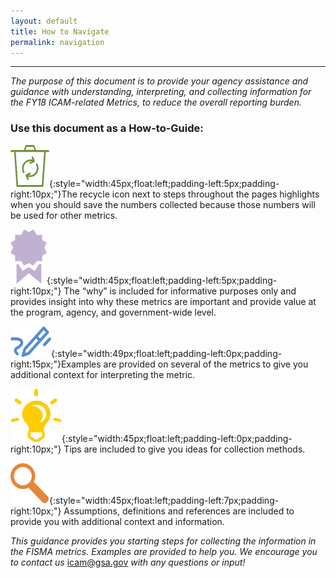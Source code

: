 ```yaml
---
layout: default
title: How to Navigate
permalink: navigation
---
```

---
*The purpose of this document is to provide your agency assistance and guidance with understanding, interpreting, and collecting information for the FY18 ICAM-related Metrics, to reduce the overall reporting burden.*
### Use this document as a How-to-Guide:

![Recycle logo](img/recycle.png){:style="width:45px;float:left;padding-left:5px;padding-right:10px;"}The recycle icon next to steps throughout the pages highlights when you should save the numbers collected because those numbers will be used for other metrics.<BR CLEAR="all">

![Ribbon logo](img/ribbon.png){:style="width:45px;float:left;padding-left:5px;padding-right:10px;"}
The “why” is included for informative purposes only and provides insight into why these metrics are important and provide value at the program, agency, and government-wide level.<BR CLEAR="all">

![Pencil logo](img/pencil.png){:style="width:49px;float:left;padding-left:0px;padding-right:15px;"}Examples are provided on several of the metrics to give you additional context for interpreting the metric.<BR CLEAR="all">  

![Aha logo](img/aha.png){:style="width:45px;float:left;padding-left:0px;padding-right:10px;"}
Tips are included to give you ideas for collection methods. <BR CLEAR="all">

![Focus logo](img/focus.png){:style="width:45px;float:left;padding-left:7px;padding-right:10px;"}
Assumptions, definitions and references are included to provide you with additional context and information.<BR CLEAR="all">


<style>
div .usa-alert {background-color: #e1f3f8;}
  <div align="left">
  </style>
  <div class="usa-alert">
    <p class="usa-alert-text"><i>This guidance provides you starting steps for collecting the information in the FISMA metrics. Examples are provided to help you. We encourage you to contact us </i> <a href="mailto:icam@gsa.gov">icam@gsa.gov</a> <i>with any questions or input!</i></p>
